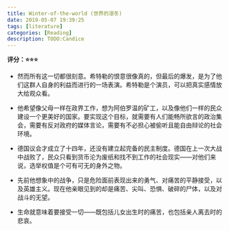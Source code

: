 ```yaml
---
title: Winter-of-the-world (世界的凛冬)
date: 2019-05-07 19:39:25
tags: [literature]
categories: [Reading]
description: TODO:Candice
---
```


**评分：⭐️⭐️⭐️**

* 然而所有这一切都很刻意。希特勒的恨意很像真的，但最后的爆发，是为了他们这群人自身的利益而进行的一场表演。希特勒是个演员，可以把真实感情放大给观众看。

* 他希望像父母一样在政界工作，想为阿伯罗温的矿工，以及像他们一样的民众建设一个更美好的国家。要实现这个目标，就需要有人们能畅所欲言的政治集会，需要有反对政府的媒体言论，需要有不必担心被偷听且能自由辩论的社会环境。

* 德国议会才成立了十四年，还没有建立起完备的民主制度。德国在上一次大战中战败了，民众只看到货币沦为废纸和找不到工作的社会现实——对他们来说，选举权值是个可有可无的身外之物。

* 先前他想象中的战争，只是危险面前表现出来的勇气、对痛苦的平静接受，以及英雄主义。现在他亲眼见到的却是痛苦、尖叫、恐惧、破碎的尸体，以及对战斗的无望。

* 生命就意味着要接受一切——既包括儿女出生时的痛苦，也包括亲人离去时的悲哀。


